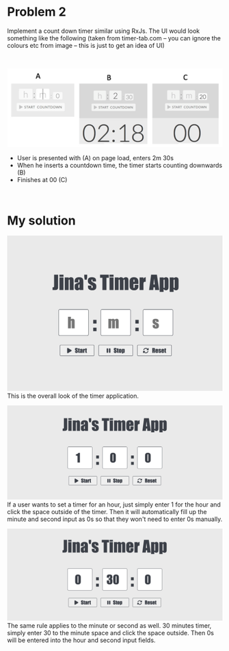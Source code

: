 # Problem 2
Implement a count down timer similar using RxJs. The UI would look something like the
following (taken from timer-tab.com – you can ignore the colours etc from image – this
is just to get an idea of UI)

</br>

![Sketch](/images/t1.png)
- User is presented with (A) on page load, enters 2m 30s
- When he inserts a countdown time, the timer starts counting downwards (B)
- Finishes at 00 (C)

</br>

# My solution
![Sketch](/images/t2.png)
This is the overall look of the timer application.


![Sketch](/images/t3.png)
If a user wants to set a timer for an hour, just simply enter 1 for the hour and click the space outside of the timer. Then it will automatically fill up the minute and second input as 0s so that they won't need to enter 0s manually. 

![Sketch](/images/t4.png)
The same rule applies to the minute or second as well. 30 minutes timer, simply enter 30 to the minute space and click the space outside. Then 0s will be entered into the hour and second input fields. 

